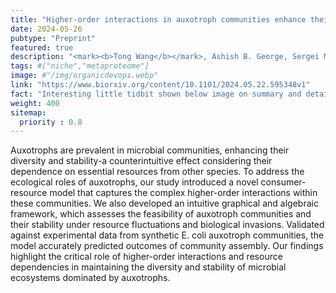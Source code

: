 ```yaml
---
title: "Higher-order interactions in auxotroph communities enhance their resilience to resource fluctuations"
date: 2024-05-26
pubtype: "Preprint"
featured: true
description: "<mark><b>Tong Wang</b></mark>, Ashish B. George, Sergei Maslov, <i><b>bioRxiv</b>, 2024</i>"
tags: #["niche","metaproteome"]
image: #"/img/organicdevops.webp"
link: "https://www.biorxiv.org/content/10.1101/2024.05.22.595348v1"
fact: "Interesting little tidbit shown below image on summary and detail page"
weight: 400
sitemap:
  priority : 0.8
---
```


Auxotrophs are prevalent in microbial communities, enhancing their diversity and stability-a counterintuitive effect considering their dependence on essential resources from other species. To address the ecological roles of auxotrophs, our study introduced a novel consumer-resource model that captures the complex higher-order interactions within these communities. We also developed an intuitive graphical and algebraic framework, which assesses the feasibility of auxotroph communities and their stability under resource fluctuations and biological invasions. Validated against experimental data from synthetic E. coli auxotroph communities, the model accurately predicted outcomes of community assembly. Our findings highlight the critical role of higher-order interactions and resource dependencies in maintaining the diversity and stability of microbial ecosystems dominated by auxotrophs.